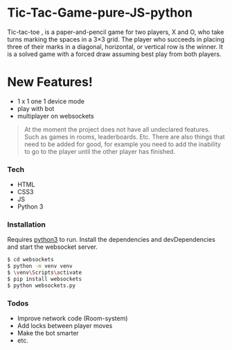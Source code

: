 # Tic-Tac-Game-pure-JS-python

Tic-tac-toe , is a paper-and-pencil game for two players, X and O, who take turns marking the spaces in a 3×3 grid. The player who succeeds in placing three of their marks in a diagonal, horizontal, or vertical row is the winner. It is a solved game with a forced draw assuming best play from both players. 

# New Features!

  - 1 x 1 one 1 device mode
  - play with bot
  - multiplayer on websockets





>At the moment the project does not have all undeclared features. 
Such as games in rooms, leaderboards. Etc.
There are also things that need to be added for good, for example
you need to add the inability to go to the player until the other player has finished.


### Tech

* HTML
* CSS3
* JS 
* Python 3

### Installation

Requires [python3](https://www.python.org/downloads/) to run.
Install the dependencies and devDependencies and start the websocket server.
```sh
$ cd websockets
$ python -m venv venv
$ \venv\Scripts\activate
$ pip install websockets
$ python websockets.py
```
### Todos
 - Improve network code (Room-system)
 - Add locks between player moves
 - Make the bot smarter
 - etc.

